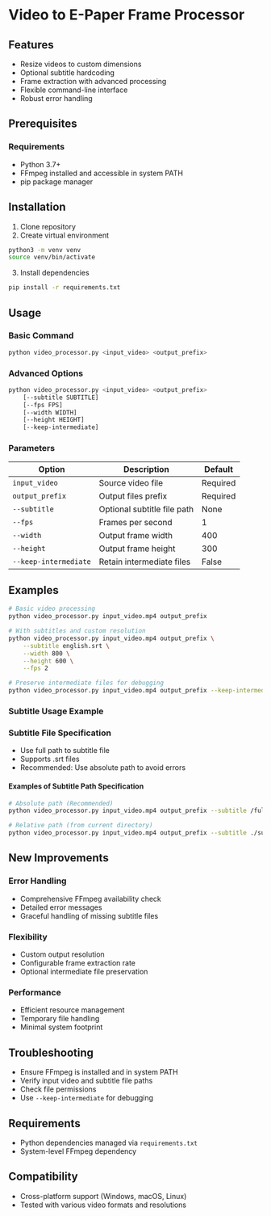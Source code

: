# Video to E-Paper Frame Processor

## Features

- Resize videos to custom dimensions
- Optional subtitle hardcoding
- Frame extraction with advanced processing
- Flexible command-line interface
- Robust error handling

## Prerequisites

### Requirements
- Python 3.7+
- FFmpeg installed and accessible in system PATH
- pip package manager

## Installation

1. Clone repository
2. Create virtual environment
```bash
python3 -m venv venv
source venv/bin/activate
```

3. Install dependencies
```bash
pip install -r requirements.txt
```

## Usage

### Basic Command
```bash
python video_processor.py <input_video> <output_prefix>
```

### Advanced Options
```bash
python video_processor.py <input_video> <output_prefix> 
    [--subtitle SUBTITLE] 
    [--fps FPS] 
    [--width WIDTH] 
    [--height HEIGHT] 
    [--keep-intermediate]
```

### Parameters

| Option | Description | Default |
|--------|-------------|---------|
| `input_video` | Source video file | Required |
| `output_prefix` | Output files prefix | Required |
| `--subtitle` | Optional subtitle file path | None |
| `--fps` | Frames per second | 1 |
| `--width` | Output frame width | 400 |
| `--height` | Output frame height | 300 |
| `--keep-intermediate` | Retain intermediate files | False |

## Examples

```bash
# Basic video processing
python video_processor.py input_video.mp4 output_prefix

# With subtitles and custom resolution
python video_processor.py input_video.mp4 output_prefix \
    --subtitle english.srt \
    --width 800 \
    --height 600 \
    --fps 2

# Preserve intermediate files for debugging
python video_processor.py input_video.mp4 output_prefix --keep-intermediate
```

### Subtitle Usage Example

### Subtitle File Specification
- Use full path to subtitle file
- Supports .srt files
- Recommended: Use absolute path to avoid errors

#### Examples of Subtitle Path Specification
```bash
# Absolute path (Recommended)
python video_processor.py input_video.mp4 output_prefix --subtitle /full/path/to/subtitles.srt

# Relative path (from current directory)
python video_processor.py input_video.mp4 output_prefix --subtitle ./subtitles.srt
```

## New Improvements

### Error Handling
- Comprehensive FFmpeg availability check
- Detailed error messages
- Graceful handling of missing subtitle files

### Flexibility
- Custom output resolution
- Configurable frame extraction rate
- Optional intermediate file preservation

### Performance
- Efficient resource management
- Temporary file handling
- Minimal system footprint

## Troubleshooting
- Ensure FFmpeg is installed and in system PATH
- Verify input video and subtitle file paths
- Check file permissions
- Use `--keep-intermediate` for debugging

## Requirements
- Python dependencies managed via `requirements.txt`
- System-level FFmpeg dependency

## Compatibility
- Cross-platform support (Windows, macOS, Linux)
- Tested with various video formats and resolutions